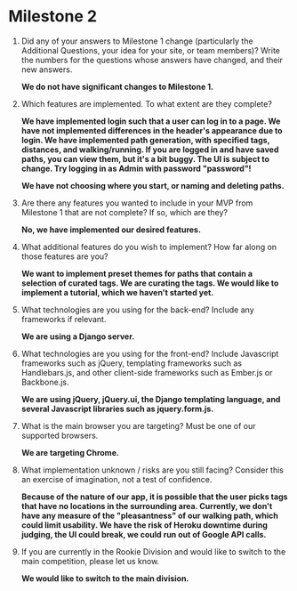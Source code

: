 Milestone 2
===

1. Did any of your answers to Milestone 1 change (particularly the Additional Questions, your idea for your site, or team members)? Write the numbers for the questions whose answers have changed, and their new answers.

    __We do not have significant changes to Milestone 1.__

2. Which features are implemented. To what extent are they complete?

    __We have implemented login such that a user can log in to a page. We have not implemented differences in the header's appearance due to login. We have implemented path generation, with specified tags, distances, and walking/running. If you are logged in and have saved paths, you can view them, but it's a bit buggy. The UI is subject to change. Try logging in as Admin with password "password"!__

    __We have not choosing where you start, or naming and deleting paths.__

3. Are there any features you wanted to include in your MVP from Milestone 1 that are not complete? If so, which are they?

    __No, we have implemented our desired features.__

4. What additional features do you wish to implement? How far along on those features are you?

    __We want to implement preset themes for paths that contain a selection of curated tags. We are curating the tags. We would like to implement a tutorial, which we haven't started yet.__

5. What technologies are you using for the back-end? Include any frameworks if relevant.

    __We are using a Django server.__

6. What technologies are you using for the front-end? Include Javascript frameworks such as jQuery, templating frameworks such as Handlebars.js, and other client-side frameworks such as Ember.js or Backbone.js.

    __We are using jQuery, jQuery.ui, the Django templating language, and several Javascript libraries such as jquery.form.js.__
7. What is the main browser you are targeting? Must be one of our supported browsers.

    __We are targeting Chrome.__
8. What implementation unknown / risks are you still facing? Consider this an exercise of imagination, not a test of confidence.

    __Because of the nature of our app, it is possible that the user picks tags that have no locations in the surrounding area. Currently, we don't have any measure of the "pleasantness" of our walking path, which could limit usability. We have the risk of Heroku downtime during judging, the UI could break, we could run out of Google API calls.__

9. If you are currently in the Rookie Division and would like to switch to the main competition, please let us know.

	__We would like to switch to the main division.__